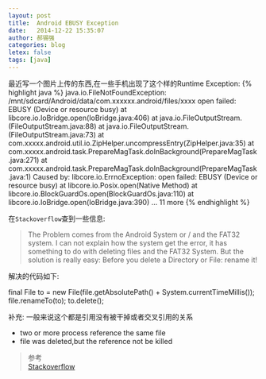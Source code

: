 ```yaml
---
layout: post
title:  Android EBUSY Exception
date:   2014-12-22 15:35:07
author: 郝锡强
categories: blog
letex: false
tags: [java]
---
```

最近写一个图片上传的东西,在一些手机出现了这个样的Runtime Exception:
{% highlight java %}
java.io.FileNotFoundException: /mnt/sdcard/Android/data/com.xxxxxx.android/files/xxxx open failed: EBUSY (Device or resource busy)
 at libcore.io.IoBridge.open(IoBridge.java:406)
 at java.io.FileOutputStream.<init>(FileOutputStream.java:88)
 at java.io.FileOutputStream.<init>(FileOutputStream.java:73)
 at com.xxxxx.android.util.io.ZipHelper.uncompressEntry(ZipHelper.java:35)
 at com.xxxxx.android.task.PrepareMagTask.doInBackground(PrepareMagTask.java:271)
 at com.xxxxx.android.task.PrepareMagTask.doInBackground(PrepareMagTask.java:1)
 Caused by: libcore.io.ErrnoException: open failed: EBUSY (Device or resource busy)
 at libcore.io.Posix.open(Native Method)
 at libcore.io.BlockGuardOs.open(BlockGuardOs.java:110)
 at libcore.io.IoBridge.open(IoBridge.java:390)
 ... 11 more
{% endhighlight %}
<!-- more -->
在`Stackoverflow`查到一些信息:

>The Problem comes from the Android System or / and the FAT32 system. I can not explain how the system get the error, it has something to do with deleting files and the FAT32 System.
But the solution is really easy: Before you delete a Directory or File: rename it!

解决的代码如下:

final File to = new File(file.getAbsolutePath() + System.currentTimeMillis());
file.renameTo(to);
to.delete();


补充:
一般来说这个都是引用没有被干掉或者交叉引用的关系

* two or more process reference the same file
* file was deleted,but the reference not be killed


>参考<br />
[Stackoverflow](http://stackoverflow.com/questions/11539657/open-failed-ebusy-device-or-resource-busy)
